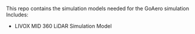 This repo contains the simulation models needed for the GoAero simulation
Includes:
- LIVOX MID 360 LiDAR Simulation Model 

